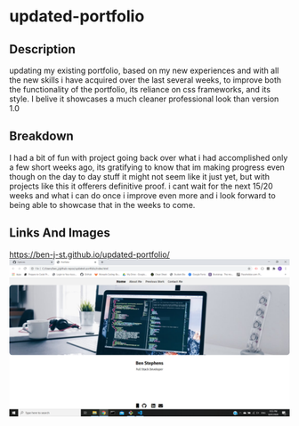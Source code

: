 # updated-portfolio

## Description 

updating my existing portfolio, based on my new experiences and with all the new skills i have acquired over the last several weeks, to improve both the functionality of the portfolio, its reliance on css frameworks, and its style. I belive it showcases a much cleaner professional look than version 1.0 

## Breakdown

I had a bit of fun with project going back over what i had accomplished only a few short weeks ago, its gratifying to know that im making progress even though on the day to day stuff it might not seem like it just yet, but with projects like this it offerers definitive proof. i cant wait for the next 15/20 weeks and what i can do once i improve even more and i look forward to being able to showcase that in the weeks to come. 


## Links And Images


https://ben-j-st.github.io/updated-portfolio/
 ![Website preview](Images/portfoliov2.PNG) 